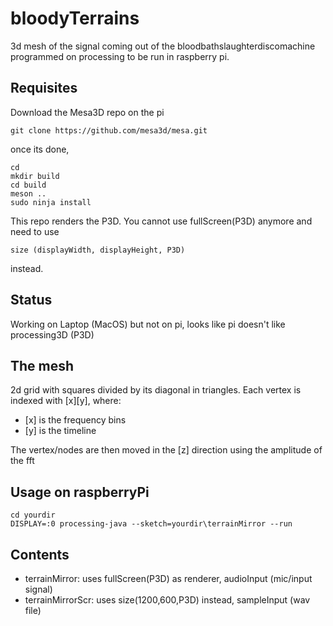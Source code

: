 # bloodyTerrains
3d mesh of the signal coming out of the bloodbathslaughterdiscomachine
programmed on processing to be run in raspberry pi.

## Requisites
Download the Mesa3D repo on the pi
```
git clone https://github.com/mesa3d/mesa.git
```
once its done,

```
cd
mkdir build
cd build
meson ..
sudo ninja install
```
This repo renders the P3D. You cannot use fullScreen(P3D) anymore and need to use
```
size (displayWidth, displayHeight, P3D)
```
instead.

## Status
Working on Laptop (MacOS) but not on pi, looks like pi doesn't like processing3D (P3D)

## The mesh
2d grid with squares divided by its diagonal in triangles. Each vertex is indexed with [x][y], where:
* \[x] is the frequency bins
* [y] is the timeline

The vertex/nodes are then moved in the [z] direction using the amplitude of the fft

## Usage on raspberryPi
```
cd yourdir
DISPLAY=:0 processing-java --sketch=yourdir\terrainMirror --run
```
## Contents
* terrainMirror: uses fullScreen(P3D) as renderer, audioInput (mic/input signal)
* terrainMirrorScr: uses size(1200,600,P3D) instead, sampleInput (wav file)
